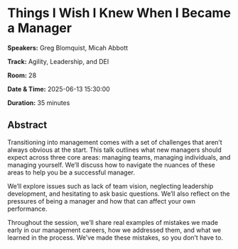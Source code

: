 # Things I Wish I Knew When I Became a Manager

**Speakers:** Greg Blomquist, Micah Abbott
                    
**Track:** Agility, Leadership, and DEI
                    
**Room:** 28
                    
**Date & Time:** 2025-06-13 15:30:00
                    
**Duration:** 35 minutes
                    
## Abstract
                    
Transitioning into management comes with a set of challenges that aren’t always obvious at the start. This talk outlines what new managers should expect across three core areas: managing teams, managing individuals, and managing yourself. We’ll discuss how to navigate the nuances of these areas to help you be a successful manager.

We’ll explore issues such as lack of team vision, neglecting leadership development, and hesitating to ask basic questions. We’ll also reflect on the pressures of being a manager and how that can affect your own performance.

Throughout the session, we’ll share real examples of mistakes we made early in our management careers, how we addressed them, and what we learned in the process. We’ve made these mistakes, so you don’t have to.
